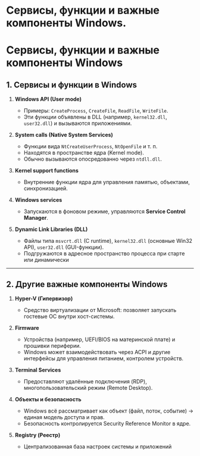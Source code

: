 # Сервисы, функции и важные компоненты Windows.

# Сервисы, функции и важные компоненты Windows

## 1. Сервисы и функции в Windows

1. **Windows API (User mode)**  
   - Примеры: `CreateProcess`, `CreateFile`, `ReadFile`, `WriteFile`.  
   - Эти функции объявлены в DLL (например, `kernel32.dll`, `user32.dll`) и вызываются приложениями.

2. **System calls (Native System Services)**  
   - Функции вида `NtCreateUserProcess`, `NtOpenFile` и т. п.  
   - Находятся в пространстве ядра (Kernel mode).  
   - Обычно вызываются опосредованно через `ntdll.dll`.

3. **Kernel support functions**  
   - Внутренние функции ядра  для управления памятью, объектами, синхронизацией.

4. **Windows services**  
   - Запускаются в фоновом режиме, управляются **Service Control Manager**.  

5. **Dynamic Link Libraries (DLL)**  
   - Файлы типа `msvcrt.dll` (C runtime), `kernel32.dll` (основные Win32 API), `user32.dll` (GUI-функции).  
   - Подгружаются в адресное пространство процесса при старте или динамически

---

## 2. Другие важные компоненты Windows

1. **Hyper-V (Гипервизор)**  
   - Средство виртуализации от Microsoft: позволяет запускать гостевые ОС внутри хост-системы.  

2. **Firmware**  
   - Устройства (например, UEFI/BIOS на материнской плате) и прошивки периферии.  
   - Windows может взаимодействовать через ACPI и другие интерфейсы для управления питанием, контролем устройств.

3. **Terminal Services**  
   - Предоставляют удалённые подключения (RDP), многопользовательский режим (Remote Desktop).

4. **Объекты и безопасность**  
   - Windows всё рассматривает как объект (файл, поток, событие) → единая модель доступа и прав.  
   - Безопасность контролируется Security Reference Monitor в ядре.

5. **Registry (Реестр)**  
   - Централизованная база настроек системы и приложений


